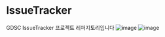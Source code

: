 # IssueTracker
GDSC IssueTracker 프로젝트 레퍼지토리입니다
![image](https://github.com/ryuseunghan/IssueTracker/assets/106146847/289ad877-dbbf-49bd-9ce5-b52863a588c5)
![image](https://github.com/ryuseunghan/IssueTracker/assets/106146847/a49bbbf7-e9d2-4a35-a986-3378ae21f7b7)
